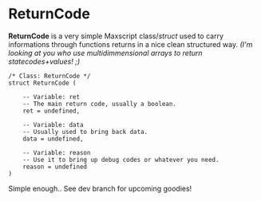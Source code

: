 # ReturnCode
**ReturnCode** is a very simple Maxscript class/*struct* used to carry informations through functions returns in a nice clean structured way. *(I'm looking at you who use multidimmensional arrays to return statecodes+values! ;)*


```maxscript
/* Class: ReturnCode */
struct ReturnCode (

	-- Variable: ret
	-- The main return code, usually a boolean.
	ret = undefined,
	
	-- Variable: data
	-- Usually used to bring back data. 
	data = undefined,

	-- Variable: reason
	-- Use it to bring up debug codes or whatever you need. 
	reason = undefined
)
```
Simple enough..
See dev branch for upcoming goodies!
